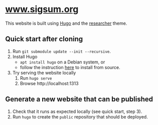 # www.sigsum.org
This website is built using [Hugo][] and the [researcher][] theme.

[Hugo]: https://gohugo.io/
[researcher]: https://github.com/ojroques/hugo-researcher

## Quick start after cloning

1. Run `git submodule update --init --recursive`.
2. Install Hugo
   - `apt install hugo` on a Debian system, or
   - follow the instruction [here][] to install from source.
3. Try serving the website locally
   1. Run `hugo serve`
   2. Browse http://localhost:1313

[here]: https://gohugo.io/getting-started/installing/#fetch-from-github

## Generate a new website that can be published

1. Check that it runs as expected locally (see quick start, step 3).
2. Run `hugo` to create the `public` repository that should be deployed.
